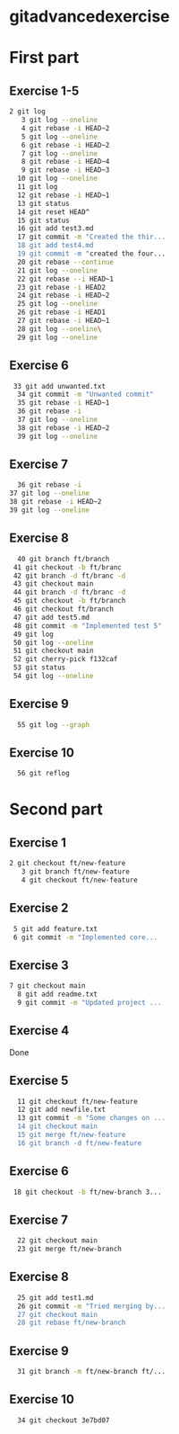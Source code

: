 # gitadvancedexercise
 # First part
## Exercise 1-5

```bash
2 git log
   3 git log --oneline
   4 git rebase -i HEAD~2
   5 git log --oneline
   6 git rebase -i HEAD~2
   7 git log --oneline
   8 git rebase -i HEAD~4
   9 git rebase -i HEAD~3
  10 git log --oneline
  11 git log
  12 git rebase -i HEAD~1
  13 git status
  14 git reset HEAD^
  15 git status
  16 git add test3.md
  17 git commit -m "Created the thir... 
  18 git add test4.md
  19 git commit -m "created the four... 
  20 git rebase --continue
  21 git log --oneline
  22 git rebase --i HEAD~1
  23 git rebase -i HEAD2
  24 git rebase -i HEAD~2
  25 git log --oneline
  26 git rebase -i HEAD1
  27 git rebase -i HEAD~1
  28 git log --oneline\
  29 git log --oneline
```
## Exercise 6

```bash
 33 git add unwanted.txt
  34 git commit -m "Unwanted commit"    
  35 git rebase -i HEAD~1
  36 git rebase -i
  37 git log --oneline
  38 git rebase -i HEAD~2
  39 git log --oneline

  ```
  ## Exercise 7
  ```bash
    36 git rebase -i
  37 git log --oneline
  38 git rebase -i HEAD~2
  39 git log --oneline
  ```
 ## Exercise 8
 ```bash
   40 git branch ft/branch
  41 git checkout -b ft/branc
  42 git branch -d ft/branc -d
  43 git checkout main
  44 git branch -d ft/branc -d
  45 git checkout -b ft/branch
  46 git checkout ft/branch
  47 git add test5.md
  48 git commit -m "Implemented test 5" 
  49 git log
  50 git log --oneline
  51 git checkout main
  52 git cherry-pick f132caf
  53 git status
  54 git log --oneline

```
  ## Exercise 9
```bash
  55 git log --graph
```
  ## Exercise 10
```bash
  56 git reflog
```
# Second part
## Exercise 1
```bash
2 git checkout ft/new-feature        
   3 git branch ft/new-feature
   4 git checkout ft/new-feature 

```
## Exercise 2
```bash
 5 git add feature.txt
 6 git commit -m "Implemented core... 
 ```
 ## Exercise 3

 ```bash
7 git checkout main
   8 git add readme.txt
   9 git commit -m "Updated project ...
```

## Exercise 4
Done
## Exercise 5
```bash
  11 git checkout ft/new-feature        
  12 git add newfile.txt
  13 git commit -m "Some changes on ... 
  14 git checkout main
  15 git merge ft/new-feature
  16 git branch -d ft/new-feature 
```
## Exercise 6
```bash
 18 git checkout -b ft/new-branch 3... 
```
## Exercise 7
```bash
  22 git checkout main
  23 git merge ft/new-branch
```
## Exercise 8
```bash
  25 git add test1.md
  26 git commit -m "Tried merging by... 
  27 git checkout main
  28 git rebase ft/new-branch
```

## Exercise 9
```bash
  31 git branch -m ft/new-branch ft/... 
```
## Exercise 10
```bash
  34 git checkout 3e7bd07
```
